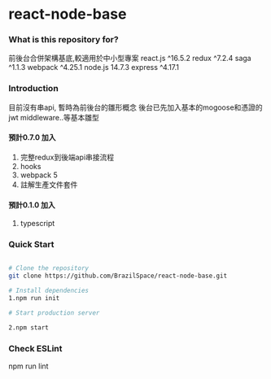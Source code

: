 # react-node-base

### What is this repository for? ###

前後台合併架構基底,較適用於中小型專案
react.js ^16.5.2
redux ^7.2.4
saga ^1.1.3
webpack ^4.25.1
node.js 14.7.3
express ^4.17.1

### Introduction ###

目前沒有串api, 暫時為前後台的雛形概念
後台已先加入基本的mogoose和憑證的jwt middleware..等基本雛型

#### 預計0.7.0 加入
1. 完整redux到後端api串接流程
2. hooks
3. webpack 5
4. 註解生產文件套件

#### 預計0.1.0 加入
1. typescript

### Quick Start ###

```bash

# Clone the repository
git clone https://github.com/BrazilSpace/react-node-base.git

# Install dependencies
1.npm run init

# Start production server

2.npm start
```


### Check ESLint ###

npm run lint